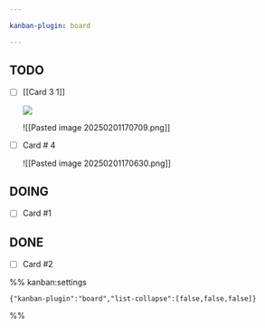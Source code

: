 ```yaml
---

kanban-plugin: board

---
```


## TODO

- [ ] [[Card 3 1]]
	
	
	![](Pasted%20image%2020250201174140.png)
	
	![[Pasted image 20250201170709.png]]
- [ ] Card # 4
	
	![[Pasted image 20250201170630.png]]


## DOING

- [ ] Card #1


## DONE

- [ ] Card #2




%% kanban:settings
```
{"kanban-plugin":"board","list-collapse":[false,false,false]}
```
%%